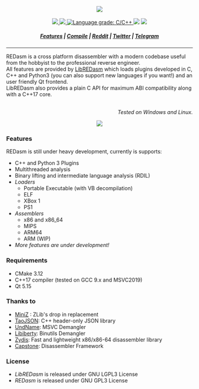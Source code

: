 <div align="center">
  <img src="https://raw.githubusercontent.com/REDasmOrg/REDasm/master/artwork/logo_readme_20200905.png"/>
</div>
<br>
<div align="center">
  <a href="https://travis-ci.org/REDasmOrg/REDasm">
    <img src="https://img.shields.io/travis/REDasmOrg/REDasm.svg?style=flat-square&logo=travis">
  </a>
  <a href="https://ci.appveyor.com/project/Dax89/redasm">
    <img src="https://img.shields.io/appveyor/ci/Dax89/redasm.svg?style=flat-square&logo=appveyor">
  </a>
  <a href="https://lgtm.com/projects/g/REDasmOrg/REDasm/context:cpp">
    <img alt="Language grade: C/C++" src="https://img.shields.io/lgtm/grade/cpp/g/REDasmOrg/REDasm.svg?logo=lgtm&logoWidth=18">
  </a>
  <img src="https://img.shields.io/badge/license-GPL3-8e725e.svg?style=flat-square">
  <a href="https://github.com/ellerbrock/open-source-badges/">
    <img src="https://badges.frapsoft.com/os/v1/open-source.png?v=103">
  </a>
</div>
<h5 align="center">
  <a href="#features">Features</a>
  <span> | </span>
  <a href="https://github.com/REDasmOrg/REDasm/blob/master/COMPILE.md">Compile</a>
  <span> | </span>
  <a href="https://www.reddit.com/r/REDasm">Reddit</a>
  <span> | </span>
  <a href="https://twitter.com/re_dasm">Twitter</a>
  <span> | </span>
  <a href="https://t.me/REDasmDisassembler">Telegram</a>
</h5>
<hr>
REDasm is a cross platform disassembler with a modern codebase useful 
from the hobbyist to the professional reverse engineer.<br>
All features are provided by <a href="https://github.com/REDasmOrg/REDasm-Library/tree/master">LibREDasm</a> which loads
plugins developed in C, C++ and Python3 (you can also support new languages if you want!) and an user friendly Qt frontend.<br>
LibREDasm also provides a plain C API for maximum ABI compatibility along with a C++17 core.<br>
<br>
<p align="right"><i>Tested on Windows and Linux.</i></p>
<p align="center">
  <img src="https://raw.githubusercontent.com/REDasmOrg/REDasm/master/artwork/Preview_20201204.png">
</p>

### Features
REDasm is still under heavy development, currently is supports:
- C++ and Python 3 Plugins
- Multithreaded analysis
- Binary lifting and intermediate language analysis (RDIL)
- *Loaders*
  - Portable Executable (with VB decompilation)
  - ELF
  - XBox 1
  - PS1
- *Assemblers*
  - x86 and x86\_64
  - MIPS
  - ARM64
  - ARM (WIP)
- *More features are under development!*

### Requirements
- CMake 3.12
- C++17 compiler (tested on GCC 9.x and MSVC2019)
- Qt 5.15

### Thanks to
- [MiniZ](https://github.com/richgel999/miniz) : ZLib's drop in replacement
- [TaoJSON](hhttps://github.com/taocpp/json): C++ header-only JSON library 
- [UndName](https://github.com/wine-mirror/wine/blob/master/dlls/msvcrt/undname.c): MSVC Demangler
- [Libiberty](https://github.com/bminor/binutils-gdb/tree/master/libiberty): Binutils Demangler
- [Zydis](https://github.com/zyantific/zydis): Fast and lightweight x86/x86-64 disassembler library 
- [Capstone](https://github.com/aquynh/capstone): Disassembler Framework

### License
- *LibREDasm* is released under GNU LGPL3 License
- *REDasm* is released under GNU GPL3 License
